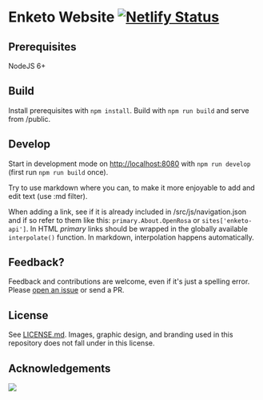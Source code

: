 Enketo Website [![Netlify Status](https://api.netlify.com/api/v1/badges/1e5fe7c0-57af-459c-8edb-752f4a1829f7/deploy-status)](https://app.netlify.com/sites/sheep-shearer-electrodes-37175/deploys)
================

## Prerequisites

NodeJS 6+

## Build

Install prerequisites with `npm install`. Build with `npm run build` and serve from /public.

## Develop

Start in development mode on [http://localhost:8080](http://localhost:8080) with `npm run develop` (first run `npm run build` once).

Try to use markdown where you can, to make it more enjoyable to add and edit text (use :md filter). 

When adding a link, see if it is already included in /src/js/navigation.json and if so refer to them like this: `primary.About.OpenRosa` or `sites['enketo-api']`. In HTML _primary_ links should be wrapped in the globally available `interpolate()` function. In markdown, interpolation happens automatically.

## Feedback?

Feedback and contributions are welcome, even if it's just a spelling error. Please [open an issue](https://github.com/enketo/enketo-website/issues/new) or send a PR.

## License

See [LICENSE.md](./LICENSE.md). Images, graphic design, and branding used in this repository does not fall under in this license.

## Acknowledgements

<a href="https://www.netlify.com">
  <img src="https://www.netlify.com/img/global/badges/netlify-light.svg">
</a>
